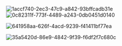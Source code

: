 <div width=500 heigth=100>
  
![1accf740-2ec3-47c9-a842-93bffcadb31e](https://github.com/Paz1Ws/billboard/assets/142619752/4f00384e-432b-42f2-b252-ffd6fc4e840d)
![0c82311f-773f-4489-a243-0db0451d0140](https://github.com/Paz1Ws/billboard/assets/142619752/30d3825f-b198-4a1f-9319-8bd0d93d7859)

![641958aa-626f-4acd-9239-f41411bf77ea](https://github.com/Paz1Ws/billboard/assets/142619752/75b7ef33-4a82-4c99-8668-3428ea6e531b)

![35a5420d-86e9-4842-9f39-f6df2f7c680c](https://github.com/Paz1Ws/billboard/assets/142619752/352bdf18-78e1-4558-8a5b-5e656166b301)

</div>

